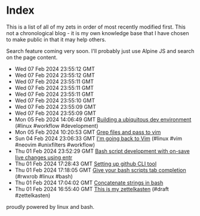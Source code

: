 # Index

This is a list of all of my zets in order of most recently modified first. This not a chronological blog - it is my own knowledge base that I have chosen to make public in that it may help others.

Search feature coming very soon. I'll probably just use Alpine JS and search on the page content.

 - Wed 07 Feb 2024 23:55:12 GMT [](../html/4/) 
 - Wed 07 Feb 2024 23:55:12 GMT [](../html/1/) 
 - Wed 07 Feb 2024 23:55:11 GMT [](../html/5/) 
 - Wed 07 Feb 2024 23:55:11 GMT [](../html/8/) 
 - Wed 07 Feb 2024 23:55:11 GMT [](../html/7/) 
 - Wed 07 Feb 2024 23:55:10 GMT [](../html/3/) 
 - Wed 07 Feb 2024 23:55:09 GMT [](../html/2/) 
 - Wed 07 Feb 2024 23:55:09 GMT [](../html/6/) 
 - Mon 05 Feb 2024 14:06:49 GMT [Building a ubiquitous dev environment](../8/) (#linux #workflow #development)
 - Mon 05 Feb 2024 10:20:53 GMT [Grep files and pass to vim](../7/) 
 - Sun 04 Feb 2024 23:06:33 GMT [I'm going back to Vim](../6/) (#linux #vim #neovim #unixfilters #workflow)
 - Thu 01 Feb 2024 23:52:29 GMT [Bash script development with on-save live changes using entr](../3/) 
 - Thu 01 Feb 2024 17:28:43 GMT [Setting up github CLI tool](../5/) 
 - Thu 01 Feb 2024 17:18:05 GMT [Give your bash scripts tab completion](../4/) (#rwxrob #linux #bash)
 - Thu 01 Feb 2024 17:04:02 GMT [Concatenate strings in bash](../2/) 
 - Thu 01 Feb 2024 16:55:40 GMT [This is my zettelkasten](../1/) (#draft #zettelkasten)


proudly powered by linux and bash.
